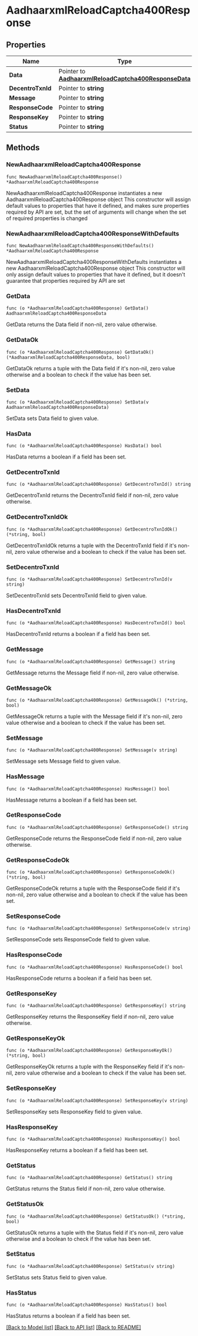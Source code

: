 # AadhaarxmlReloadCaptcha400Response

## Properties

Name | Type | Description | Notes
------------ | ------------- | ------------- | -------------
**Data** | Pointer to [**AadhaarxmlReloadCaptcha400ResponseData**](AadhaarxmlReloadCaptcha400ResponseData.md) |  | [optional] 
**DecentroTxnId** | Pointer to **string** |  | [optional] 
**Message** | Pointer to **string** |  | [optional] 
**ResponseCode** | Pointer to **string** |  | [optional] 
**ResponseKey** | Pointer to **string** |  | [optional] 
**Status** | Pointer to **string** |  | [optional] 

## Methods

### NewAadhaarxmlReloadCaptcha400Response

`func NewAadhaarxmlReloadCaptcha400Response() *AadhaarxmlReloadCaptcha400Response`

NewAadhaarxmlReloadCaptcha400Response instantiates a new AadhaarxmlReloadCaptcha400Response object
This constructor will assign default values to properties that have it defined,
and makes sure properties required by API are set, but the set of arguments
will change when the set of required properties is changed

### NewAadhaarxmlReloadCaptcha400ResponseWithDefaults

`func NewAadhaarxmlReloadCaptcha400ResponseWithDefaults() *AadhaarxmlReloadCaptcha400Response`

NewAadhaarxmlReloadCaptcha400ResponseWithDefaults instantiates a new AadhaarxmlReloadCaptcha400Response object
This constructor will only assign default values to properties that have it defined,
but it doesn't guarantee that properties required by API are set

### GetData

`func (o *AadhaarxmlReloadCaptcha400Response) GetData() AadhaarxmlReloadCaptcha400ResponseData`

GetData returns the Data field if non-nil, zero value otherwise.

### GetDataOk

`func (o *AadhaarxmlReloadCaptcha400Response) GetDataOk() (*AadhaarxmlReloadCaptcha400ResponseData, bool)`

GetDataOk returns a tuple with the Data field if it's non-nil, zero value otherwise
and a boolean to check if the value has been set.

### SetData

`func (o *AadhaarxmlReloadCaptcha400Response) SetData(v AadhaarxmlReloadCaptcha400ResponseData)`

SetData sets Data field to given value.

### HasData

`func (o *AadhaarxmlReloadCaptcha400Response) HasData() bool`

HasData returns a boolean if a field has been set.

### GetDecentroTxnId

`func (o *AadhaarxmlReloadCaptcha400Response) GetDecentroTxnId() string`

GetDecentroTxnId returns the DecentroTxnId field if non-nil, zero value otherwise.

### GetDecentroTxnIdOk

`func (o *AadhaarxmlReloadCaptcha400Response) GetDecentroTxnIdOk() (*string, bool)`

GetDecentroTxnIdOk returns a tuple with the DecentroTxnId field if it's non-nil, zero value otherwise
and a boolean to check if the value has been set.

### SetDecentroTxnId

`func (o *AadhaarxmlReloadCaptcha400Response) SetDecentroTxnId(v string)`

SetDecentroTxnId sets DecentroTxnId field to given value.

### HasDecentroTxnId

`func (o *AadhaarxmlReloadCaptcha400Response) HasDecentroTxnId() bool`

HasDecentroTxnId returns a boolean if a field has been set.

### GetMessage

`func (o *AadhaarxmlReloadCaptcha400Response) GetMessage() string`

GetMessage returns the Message field if non-nil, zero value otherwise.

### GetMessageOk

`func (o *AadhaarxmlReloadCaptcha400Response) GetMessageOk() (*string, bool)`

GetMessageOk returns a tuple with the Message field if it's non-nil, zero value otherwise
and a boolean to check if the value has been set.

### SetMessage

`func (o *AadhaarxmlReloadCaptcha400Response) SetMessage(v string)`

SetMessage sets Message field to given value.

### HasMessage

`func (o *AadhaarxmlReloadCaptcha400Response) HasMessage() bool`

HasMessage returns a boolean if a field has been set.

### GetResponseCode

`func (o *AadhaarxmlReloadCaptcha400Response) GetResponseCode() string`

GetResponseCode returns the ResponseCode field if non-nil, zero value otherwise.

### GetResponseCodeOk

`func (o *AadhaarxmlReloadCaptcha400Response) GetResponseCodeOk() (*string, bool)`

GetResponseCodeOk returns a tuple with the ResponseCode field if it's non-nil, zero value otherwise
and a boolean to check if the value has been set.

### SetResponseCode

`func (o *AadhaarxmlReloadCaptcha400Response) SetResponseCode(v string)`

SetResponseCode sets ResponseCode field to given value.

### HasResponseCode

`func (o *AadhaarxmlReloadCaptcha400Response) HasResponseCode() bool`

HasResponseCode returns a boolean if a field has been set.

### GetResponseKey

`func (o *AadhaarxmlReloadCaptcha400Response) GetResponseKey() string`

GetResponseKey returns the ResponseKey field if non-nil, zero value otherwise.

### GetResponseKeyOk

`func (o *AadhaarxmlReloadCaptcha400Response) GetResponseKeyOk() (*string, bool)`

GetResponseKeyOk returns a tuple with the ResponseKey field if it's non-nil, zero value otherwise
and a boolean to check if the value has been set.

### SetResponseKey

`func (o *AadhaarxmlReloadCaptcha400Response) SetResponseKey(v string)`

SetResponseKey sets ResponseKey field to given value.

### HasResponseKey

`func (o *AadhaarxmlReloadCaptcha400Response) HasResponseKey() bool`

HasResponseKey returns a boolean if a field has been set.

### GetStatus

`func (o *AadhaarxmlReloadCaptcha400Response) GetStatus() string`

GetStatus returns the Status field if non-nil, zero value otherwise.

### GetStatusOk

`func (o *AadhaarxmlReloadCaptcha400Response) GetStatusOk() (*string, bool)`

GetStatusOk returns a tuple with the Status field if it's non-nil, zero value otherwise
and a boolean to check if the value has been set.

### SetStatus

`func (o *AadhaarxmlReloadCaptcha400Response) SetStatus(v string)`

SetStatus sets Status field to given value.

### HasStatus

`func (o *AadhaarxmlReloadCaptcha400Response) HasStatus() bool`

HasStatus returns a boolean if a field has been set.


[[Back to Model list]](../README.md#documentation-for-models) [[Back to API list]](../README.md#documentation-for-api-endpoints) [[Back to README]](../README.md)


